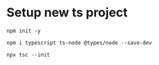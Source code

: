 # Setup new ts project

`npm init -y`

`npm i typescript ts-node @types/node --save-dev`

`npx tsc --init`
